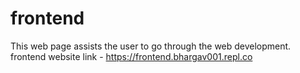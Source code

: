 # frontend
This web page assists the user to go through the web development.
frontend website link - https://frontend.bhargav001.repl.co

